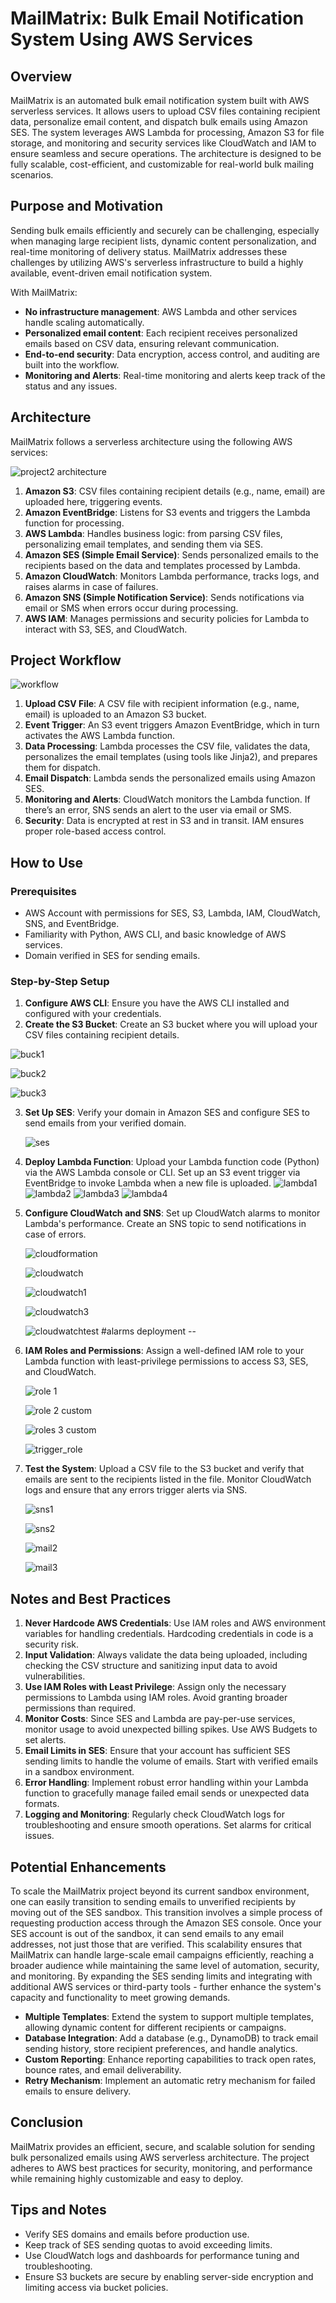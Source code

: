 # MailMatrix: Bulk Email Notification System Using AWS Services

## Overview

MailMatrix is an automated bulk email notification system built with AWS serverless services. It allows users to upload CSV files containing recipient data, personalize email content, and dispatch bulk emails using Amazon SES. The system leverages AWS Lambda for processing, Amazon S3 for file storage, and monitoring and security services like CloudWatch and IAM to ensure seamless and secure operations. The architecture is designed to be fully scalable, cost-efficient, and customizable for real-world bulk mailing scenarios.

## Purpose and Motivation

Sending bulk emails efficiently and securely can be challenging, especially when managing large recipient lists, dynamic content personalization, and real-time monitoring of delivery status. MailMatrix addresses these challenges by utilizing AWS's serverless infrastructure to build a highly available, event-driven email notification system.

With MailMatrix:
- **No infrastructure management**: AWS Lambda and other services handle scaling automatically.
- **Personalized email content**: Each recipient receives personalized emails based on CSV data, ensuring relevant communication.
- **End-to-end security**: Data encryption, access control, and auditing are built into the workflow.
- **Monitoring and Alerts**: Real-time monitoring and alerts keep track of the status and any issues.

## Architecture

MailMatrix follows a serverless architecture using the following AWS services:

![project2 architecture](https://github.com/user-attachments/assets/34eecd37-2a16-49bc-a79b-43de87b1add5)


1. **Amazon S3**: CSV files containing recipient details (e.g., name, email) are uploaded here, triggering events.
2. **Amazon EventBridge**: Listens for S3 events and triggers the Lambda function for processing.
3. **AWS Lambda**: Handles business logic: from parsing CSV files, personalizing email templates, and sending them via SES.
4. **Amazon SES (Simple Email Service)**: Sends personalized emails to the recipients based on the data and templates processed by Lambda.
5. **Amazon CloudWatch**: Monitors Lambda performance, tracks logs, and raises alarms in case of failures.
6. **Amazon SNS (Simple Notification Service)**: Sends notifications via email or SMS when errors occur during processing.
7. **AWS IAM**: Manages permissions and security policies for Lambda to interact with S3, SES, and CloudWatch.

## Project Workflow

![workflow](https://github.com/user-attachments/assets/b1ea7e1a-cf1b-4082-8bee-33ca819318a0)


1. **Upload CSV File**: A CSV file with recipient information (e.g., name, email) is uploaded to an Amazon S3 bucket.
2. **Event Trigger**: An S3 event triggers Amazon EventBridge, which in turn activates the AWS Lambda function.
3. **Data Processing**: Lambda processes the CSV file, validates the data, personalizes the email templates (using tools like Jinja2), and prepares them for dispatch.
4. **Email Dispatch**: Lambda sends the personalized emails using Amazon SES.
5. **Monitoring and Alerts**: CloudWatch monitors the Lambda function. If there’s an error, SNS sends an alert to the user via email or SMS.
6. **Security**: Data is encrypted at rest in S3 and in transit. IAM ensures proper role-based access control.

## How to Use

### Prerequisites
- AWS Account with permissions for SES, S3, Lambda, IAM, CloudWatch, SNS, and EventBridge.
- Familiarity with Python, AWS CLI, and basic knowledge of AWS services.
- Domain verified in SES for sending emails.

### Step-by-Step Setup

1. **Configure AWS CLI**: Ensure you have the AWS CLI installed and configured with your credentials.
2. **Create the S3 Bucket**: Create an S3 bucket where you will upload your CSV files containing recipient details.

   
 ![buck1](https://github.com/user-attachments/assets/bdaa6f84-115f-48ea-a7a2-d8cfc9443f7b)

 ![buck2](https://github.com/user-attachments/assets/4cc846dc-3629-481f-9cc3-f82b1b5e0810)

 ![buck3](https://github.com/user-attachments/assets/91600141-3160-4715-a7dc-79bc0fe30a91)

   
3. **Set Up SES**: Verify your domain in Amazon SES and configure SES to send emails from your verified domain.

   ![ses](https://github.com/user-attachments/assets/8a4c39f6-4d96-4ddc-a1d1-fc47df3496e2)


4. **Deploy Lambda Function**: Upload your Lambda function code (Python) via the AWS Lambda console or CLI. Set up an S3 event trigger via EventBridge to invoke Lambda when a new file is uploaded.
   ![lambda1](https://github.com/user-attachments/assets/2cd36c45-dbbe-4010-af5b-411776b90727)
   ![lambda2](https://github.com/user-attachments/assets/e885b1c1-ef5c-4c0b-85ca-343c8ba51492)
   ![lambda3](https://github.com/user-attachments/assets/6e644405-1c5c-46e9-aa98-70db4f854fe5)
   ![lambda4](https://github.com/user-attachments/assets/fe507a18-e6f6-4481-94c1-3342753ae6db)

5. **Configure CloudWatch and SNS**: Set up CloudWatch alarms to monitor Lambda's performance. Create an SNS topic to send notifications in case of errors.

   ![cloudformation](https://github.com/user-attachments/assets/7a7536be-4955-45d6-b804-106526394c80)

   ![cloudwatch](https://github.com/user-attachments/assets/d66d0dc3-bd2c-40dc-84c1-d5bb300addfe)

   ![cloudwatch1](https://github.com/user-attachments/assets/e7725345-5dcd-4c19-8b19-c0e74180fab5)

   ![cloudwatch3](https://github.com/user-attachments/assets/bbe47557-d426-4cdf-8863-6913e582680a)

   ![cloudwatchtest](https://github.com/user-attachments/assets/100e2daf-8ed0-4663-98aa-3c47f5a9f9ce)
   #alarms deployment --

6. **IAM Roles and Permissions**: Assign a well-defined IAM role to your Lambda function with least-privilege permissions to access S3, SES, and CloudWatch.
    
    ![role 1](https://github.com/user-attachments/assets/f4935ab3-e5c9-4469-8da4-a959b237668e)

    ![role 2 custom](https://github.com/user-attachments/assets/61b7a043-4342-4537-8c3d-126607115785)

    ![roles 3 custom](https://github.com/user-attachments/assets/3cc51a23-3190-4795-bef2-c7abb9255783)

    ![trigger_role](https://github.com/user-attachments/assets/c3f12be6-c8d4-4b2a-94a4-9a56051ca975)

7. **Test the System**: Upload a CSV file to the S3 bucket and verify that emails are sent to the recipients listed in the file. Monitor CloudWatch logs and ensure that any errors trigger alerts via SNS.

    ![sns1](https://github.com/user-attachments/assets/fef2afba-8c64-4bc0-b6a4-d4d172029cf6)

    ![sns2](https://github.com/user-attachments/assets/56659b5b-9c68-4fb5-96bf-74ba21abe9e6)

    ![mail2](https://github.com/user-attachments/assets/fca7a716-5394-434e-8dd7-151466c72a55)

    ![mail3](https://github.com/user-attachments/assets/427d068a-ec3f-4ce7-8a37-b7e54f7122f7)


## Notes and Best Practices

1. **Never Hardcode AWS Credentials**: Use IAM roles and AWS environment variables for handling credentials. Hardcoding credentials in code is a security risk.
2. **Input Validation**: Always validate the data being uploaded, including checking the CSV structure and sanitizing input data to avoid vulnerabilities.
3. **Use IAM Roles with Least Privilege**: Assign only the necessary permissions to Lambda using IAM roles. Avoid granting broader permissions than required.
4. **Monitor Costs**: Since SES and Lambda are pay-per-use services, monitor usage to avoid unexpected billing spikes. Use AWS Budgets to set alerts.
5. **Email Limits in SES**: Ensure that your account has sufficient SES sending limits to handle the volume of emails. Start with verified emails in a sandbox environment.
6. **Error Handling**: Implement robust error handling within your Lambda function to gracefully manage failed email sends or unexpected data formats.
7. **Logging and Monitoring**: Regularly check CloudWatch logs for troubleshooting and ensure smooth operations. Set alarms for critical issues.

## Potential Enhancements

To scale the MailMatrix project beyond its current sandbox environment, one can easily transition to sending emails to unverified recipients by moving out of the SES sandbox. This transition involves a simple process of requesting production access through the Amazon SES console. Once your SES account is out of the sandbox, it can send emails to any email addresses, not just those that are verified. This scalability ensures that MailMatrix can handle large-scale email campaigns efficiently, reaching a broader audience while maintaining the same level of automation, security, and monitoring. By expanding the SES sending limits and integrating with additional AWS services or third-party tools - further enhance the system's capacity and functionality to meet growing demands.

- **Multiple Templates**: Extend the system to support multiple templates, allowing dynamic content for different recipients or campaigns.
- **Database Integration**: Add a database (e.g., DynamoDB) to track email sending history, store recipient preferences, and handle analytics.
- **Custom Reporting**: Enhance reporting capabilities to track open rates, bounce rates, and email deliverability.
- **Retry Mechanism**: Implement an automatic retry mechanism for failed emails to ensure delivery.

## Conclusion

MailMatrix provides an efficient, secure, and scalable solution for sending bulk personalized emails using AWS serverless architecture. The project adheres to AWS best practices for security, monitoring, and performance while remaining highly customizable and easy to deploy.

## Tips and Notes
- Verify SES domains and emails before production use.
- Keep track of SES sending quotas to avoid exceeding limits.
- Use CloudWatch logs and dashboards for performance tuning and troubleshooting.
- Ensure S3 buckets are secure by enabling server-side encryption and limiting access via bucket policies.

